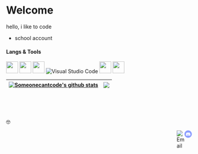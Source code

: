 <!--
**someonecantcode/someonecantcode** is a ✨ _special_ ✨ repository because its `README.md` (this file) appears on your GitHub profile.
-->

# Welcome
hello, i like to code

- school account

#### Langs & Tools
<div>
      <img width="32" height="32" src="https://luau-lang.org/assets/images/luau-88.png" /> 
      <img width="32" height="32" src="https://upload.wikimedia.org/wikipedia/commons/thumb/c/cf/Lua-Logo.svg/800px-Lua-Logo.svg.png" />
      <img width="32" height="32" src="https://upload.wikimedia.org/wikipedia/en/3/30/Java_programming_language_logo.svg" />
      <img width="32" height="32" alt="Visual Studio Code" src="https://code.visualstudio.com/assets/images/code-stable.png" />
      <img width="32" height="32" src="https://cdn.discordapp.com/attachments/1095274254347546654/1133334372720857100/Roblox_Studio_2022_Flat.png" />
      <img width="32" height="32" src="https://upload.wikimedia.org/wikipedia/commons/e/e0/Git-logo.svg" />
</div>

| <a href="https://github.com/anuraghazra/github-readme-stats"><img align="center" src="https://github-readme-stats.vercel.app/api?username=someonecantcode&show_icons=true&include_all_commits=true&theme=buefy&hide_border=true" alt="Someonecantcode's github stats" /></a> | <a href="https://github.com/anuraghazra/github-readme-stats"><img align="center" src="https://github-readme-stats.vercel.app/api/top-langs/?username=someonecantcode&layout=compact&theme=buefy&hide_border=true" /></a> |
| ------------- | ------------- |

<br/>
<br/>
<br/>

<p align= "left">🤓</p>

<a href="discordapp.com/users/820122787888889866">
  <img align="right" alt="Discord" width="20px" src="/images/discordsvg.svg" />
</a>
<a href="mailto: s-btea@lwsd.org">
  <img align="right" alt="Email" width="21px" src="/images/outlook.svg" />
</a>
